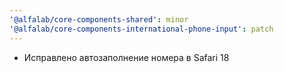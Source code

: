 ```yaml
---
'@alfalab/core-components-shared': minor
'@alfalab/core-components-international-phone-input': patch
---
```


-   Исправлено автозаполнение номера в Safari 18
